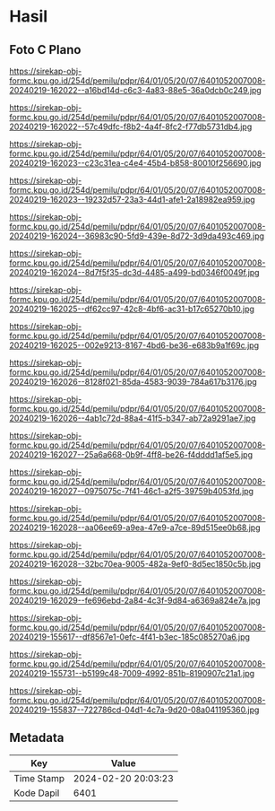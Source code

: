 # Hasil

## Foto C Plano

https://sirekap-obj-formc.kpu.go.id/254d/pemilu/pdpr/64/01/05/20/07/6401052007008-20240219-162022--a16bd14d-c6c3-4a83-88e5-36a0dcb0c249.jpg

https://sirekap-obj-formc.kpu.go.id/254d/pemilu/pdpr/64/01/05/20/07/6401052007008-20240219-162022--57c49dfc-f8b2-4a4f-8fc2-f77db5731db4.jpg

https://sirekap-obj-formc.kpu.go.id/254d/pemilu/pdpr/64/01/05/20/07/6401052007008-20240219-162023--c23c31ea-c4e4-45b4-b858-80010f256690.jpg

https://sirekap-obj-formc.kpu.go.id/254d/pemilu/pdpr/64/01/05/20/07/6401052007008-20240219-162023--19232d57-23a3-44d1-afe1-2a18982ea959.jpg

https://sirekap-obj-formc.kpu.go.id/254d/pemilu/pdpr/64/01/05/20/07/6401052007008-20240219-162024--36983c90-5fd9-439e-8d72-3d9da493c469.jpg

https://sirekap-obj-formc.kpu.go.id/254d/pemilu/pdpr/64/01/05/20/07/6401052007008-20240219-162024--8d7f5f35-dc3d-4485-a499-bd0346f0049f.jpg

https://sirekap-obj-formc.kpu.go.id/254d/pemilu/pdpr/64/01/05/20/07/6401052007008-20240219-162025--df62cc97-42c8-4bf6-ac31-b17c65270b10.jpg

https://sirekap-obj-formc.kpu.go.id/254d/pemilu/pdpr/64/01/05/20/07/6401052007008-20240219-162025--002e9213-8167-4bd6-be36-e683b9a1f69c.jpg

https://sirekap-obj-formc.kpu.go.id/254d/pemilu/pdpr/64/01/05/20/07/6401052007008-20240219-162026--8128f021-85da-4583-9039-784a617b3176.jpg

https://sirekap-obj-formc.kpu.go.id/254d/pemilu/pdpr/64/01/05/20/07/6401052007008-20240219-162026--4ab1c72d-88a4-41f5-b347-ab72a9291ae7.jpg

https://sirekap-obj-formc.kpu.go.id/254d/pemilu/pdpr/64/01/05/20/07/6401052007008-20240219-162027--25a6a668-0b9f-4ff8-be26-f4dddd1af5e5.jpg

https://sirekap-obj-formc.kpu.go.id/254d/pemilu/pdpr/64/01/05/20/07/6401052007008-20240219-162027--0975075c-7f41-46c1-a2f5-39759b4053fd.jpg

https://sirekap-obj-formc.kpu.go.id/254d/pemilu/pdpr/64/01/05/20/07/6401052007008-20240219-162028--aa06ee69-a9ea-47e9-a7ce-89d515ee0b68.jpg

https://sirekap-obj-formc.kpu.go.id/254d/pemilu/pdpr/64/01/05/20/07/6401052007008-20240219-162028--32bc70ea-9005-482a-9ef0-8d5ec1850c5b.jpg

https://sirekap-obj-formc.kpu.go.id/254d/pemilu/pdpr/64/01/05/20/07/6401052007008-20240219-162029--fe696ebd-2a84-4c3f-9d84-a6369a824e7a.jpg

https://sirekap-obj-formc.kpu.go.id/254d/pemilu/pdpr/64/01/05/20/07/6401052007008-20240219-155617--df8567e1-0efc-4f41-b3ec-185c085270a6.jpg

https://sirekap-obj-formc.kpu.go.id/254d/pemilu/pdpr/64/01/05/20/07/6401052007008-20240219-155731--b5199c48-7009-4992-851b-8190907c21a1.jpg

https://sirekap-obj-formc.kpu.go.id/254d/pemilu/pdpr/64/01/05/20/07/6401052007008-20240219-155837--722786cd-04d1-4c7a-9d20-08a041195360.jpg


## Metadata

| Key        | Value               |
| ---------- | ------------------- |
| Time Stamp | 2024-02-20 20:03:23 |
| Kode Dapil | 6401                |



